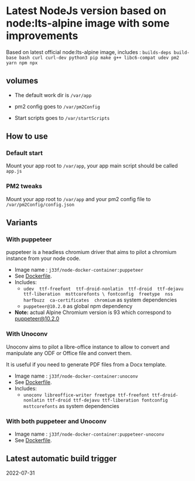 # Latest NodeJs version based on node:lts-alpine image with some improvements

Based on latest official node:lts-alpine image, includes : 
`builds-deps build-base bash curl curl-dev python3 pip make g++ libc6-compat udev pm2 yarn npm npx`

## volumes

- The default work dir is `/var/app`

- pm2 config goes to `/var/pm2Config`

- Start scripts goes to `/var/startScripts`

## How to use

### Default start

Mount your app root to `/var/app`, your app main script should be called `app.js`

### PM2 tweaks

Mount your app root to `/var/app` and your pm2 config file to `/var/pm2Config/config.json`

## Variants

### With puppeteer

puppeteer is a headless chromium driver that aims to pilot a chromium instance from your node code.

- Image name : `j33f/node-docker-container:puppeteer`
- See [Dockerfile](https://github.com/j33f/node-docker-container/blob/master/Dockerfile.puppeteer).
- Includes: 
    - `udev 
      ttf-freefont 
      ttf-droid-nonlatin 
      ttf-droid 
      ttf-dejavu 
      ttf-liberation 
      msttcorefonts \
      fontconfig 
      freetype 
      nss 
      harfbuzz 
      ca-certificates 
      chromium` as system dependencies
    - `puppeteer@10.2.0` as global npm dependency
- __Note:__ actual Alpine Chromium version is 93 which correspond to [puppeteer@10.2.0](https://github.com/puppeteer/puppeteer/releases/tag/v10.2.0)
    
### With Unoconv

Unoconv aims to pilot a libre-office instance to allow to convert and manipulate any ODF or Office file and convert them.

It is useful if you need to generate PDF files from a Docx template.

- Image name : `j33f/node-docker-container:unoconv`
- See [Dockerfile](https://github.com/j33f/node-docker-container/blob/master/Dockerfile.unoconv).
- Includes: 
    - `unoconv libreoffice-writer freetype ttf-freefont ttf-droid-nonlatin ttf-droid ttf-dejavu ttf-liberation fontconfig msttcorefonts` as system dependencies

### With both puppeteer and Unoconv

- Image name : `j33f/node-docker-container:puppeteer-unoconv`
- See [Dockerfile](https://github.com/j33f/node-docker-container/blob/master/Dockerfile.puppeteer-unoconv).

## Latest automatic build trigger
2022-07-31